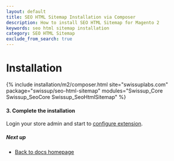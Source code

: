 ```yaml
---
layout: default
title: SEO HTML Sitemap Installation via Composer
description: How to install SEO HTML Sitemap for Magento 2
keywords: seo html sitemap installation
category: SEO HTML Sitemap
exclude_from_search: true
---
```


# Installation

{% include installation/m2/composer.html site="swissuplabs.com" package="swissup/seo-html-sitemap" modules="Swissup_Core Swissup_SeoCore Swissup_SeoHtmlSitemap" %}

#### 3. Complete the installation

Login your store admin and start to [configure extension](/m2/extensions/seo-html-sitemap/configuration).

##### Next up

- [Back to docs homepage](/m2/extensions/seo-html-sitemap)
